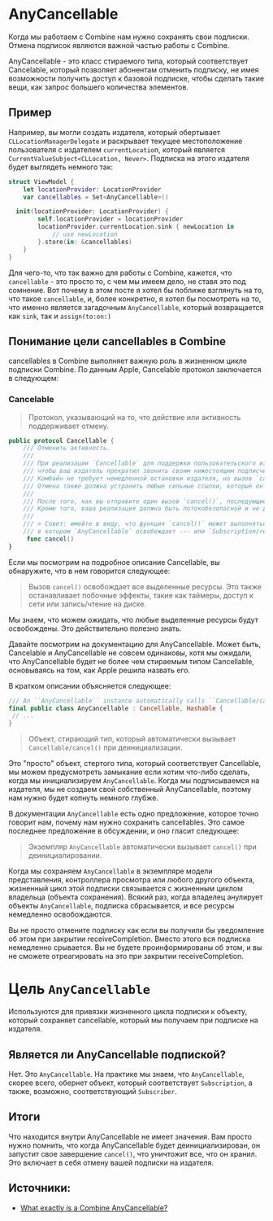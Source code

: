 # AnyCancellable
Когда мы работаем с Combine нам нужно сохранять свои подписки. Отмена подписок являются важной частью работы с Combine.

AnyCancellable - это класс стираемого типа, который соответствует Cancelable, который позволяет абонентам отменить подписку, не имея возможности получить доступ к базовой подписке, чтобы сделать такие вещи, как запрос большего количества элементов.

## Пример
Например, вы могли создать издателя, который обертывает `CLLocationManagerDelegate` и раскрывает текущее местоположение пользователя с издателем `currentLocatio`n, который является `CurrentValueSubject<CLLocation, Never>`. Подписка на этого издателя будет выглядеть немного так:
```swift
struct ViewModel {
    let locationProvider: LocationProvider
    var cancellables = Set<AnyCancellable>()

  init(locationProvider: LocationProvider) {
        self.locationProvider = locationProvider
        locationProvider.currentLocation.sink { newLocation in 
            // use newLocation
        }.store(in: &cancellables)
    }
}
```

Для чего-то, что так важно для работы с Combine, кажется, что `cancellable` - это просто то, с чем мы имеем дело, не ставя это под сомнение. Вот почему в этом посте я хотел бы поближе взглянуть на то, что такое `cancellable`, и, более конкретно, я хотел бы посмотреть на то, что именно является загадочным `AnyCancellable`, который возвращается как `sink`, так и `assign(to:on:)`

## Понимание цели cancellables в Combine
cancellables в Combine выполняет важную роль в жизненном цикле подписки Combine. По данным Apple, Cancelable протокол заключается в следующем:

### Cancelable
> Протокол, указывающий на то, что действие или активность поддерживает отмену.
```swift
public protocol Cancellable {
    /// Отменить активность.
    ///
    /// При реализации `Cancellable` для поддержки пользовательского издателя реализуйте `cancel()`, чтобы запросить,
    /// чтобы ваш издатель прекратил звонить своим нижестоящим подписчикам.
    /// Комбайн не требует немедленной остановки издателя, но вызов `cancel()` должен вступить в силу быстро.
    /// Отмена также должна устранить любые сильные ссылки, которые он имеет в настоящее время.
    ///
    /// После того, как вы отправите один вызов `cancel()`, последующие вызовы не должны ничего делать.
    /// Кроме того, ваша реализация должна быть потокобезопасной и не должна блокировать вызывающую программу.
    ///
    /// > Совет: имейте в виду, что функция `cancel()` может выполняться одновременно с другим вызовом `cancel()` --- включая сценарий,
    /// в котором `AnyCancellable` освобождает --- или `Subscription/request(_:)`.
     func cancel()
}
```

Если мы посмотрим на подробное описание Cancellable, вы обнаружите, что в нем говорится следующее:

> Вызов `cancel()` освобождает все выделенные ресурсы. Это также останавливает побочные эффекты, такие как таймеры, доступ к сети или запись/чтение на диске.

Мы знаем, что можем ожидать, что любые выделенные ресурсы будут освобождены. Это действительно полезно знать.

Давайте посмотрим на документацию для AnyCancellable. Может быть, Cancelable и AnyCancellable не совсем одинаковы, хотя мы ожидали, что AnyCancellable будет не более чем стираемым типом Cancellable, основываясь на том, как Apple решила назвать его.

В кратком описании объясняется следующее:
```swift
/// An ``AnyCancellable`` instance automatically calls ``Cancellable/cancel()`` when deinitialized.
final public class AnyCancellable : Cancellable, Hashable {
 // ...
}
```
> Объект, стирающий тип, который автоматически вызывает `Cancellable/cancel()` при деинициализации.

Это "просто" объект, стертого типа, который соответствует Cancellable, мы можем предусмотреть замыкание если хотим что-либо сделать, когда мы инициализируем `AnyCancellable`. Когда мы подписываемся на издателя, мы не создаем свой собственный AnyCancellable, поэтому нам нужно будет копнуть немного глубже.

В документации `AnyCancellable` есть одно предложение, которое точно говорит нам, почему нам нужно сохранить cancellables. Это самое последнее предложение в обсуждении, и оно гласит следующее:
> Экземпляр `AnyCancellable` автоматически вызывает `cancel()` при деинициалировании.

Когда мы сохраняем `AnyCancellable` в экземпляре модели представления, контроллера просмотра или любого другого объекта, жизненный цикл этой подписки связывается с жизненным циклом владельца (объекта сохранения). Всякий раз, когда владелец анулирует объекты `AnyCancellable`, подписка сбрасывается, и все ресурсы немедленно освобождаются.

Вы не просто отмените подписку как если вы получили бы уведомление об этом при закрытии receiveCompletion. Вместо этого вся подписка немедленно срывается. Вы не будете проинформированы об этом, и вы не сможете отреагировать на это при закрытии receiveCompletion.

# Цель `AnyCancellable`
Используются для привязки жизненного цикла подписки к объекту, который сохраняет cancellable, который мы получаем при подписке на издателя.

## Является ли AnyCancellable подпиской?
Нет. Это `AnyCancellable`. На практике мы знаем, что `AnyCancellable`, скорее всего, обернет объект, который соответствует `Subscription`, а также, возможно, соответствующий `Subscriber`.

## Итоги
Что находится внутри AnyCancellable не имеет значения. Вам просто нужно помнить, что когда AnyCancellable будет деинициализирован, он запустит свое завершение `cancel()`, что уничтожит все, что он хранил. Это включает в себя отмену вашей подписки на издателя.

## Источники:
- [What exactly is a Combine AnyCancellable?](https://www.donnywals.com/what-exactly-is-a-combine-anycancellable/)
